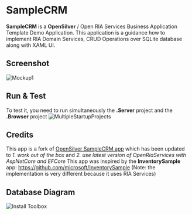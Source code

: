 # SampleCRM
**SampleCRM** is a **OpenSilver** / Open RIA Services Business Application Template Demo Application. This application is a guidance how to implement RIA Domain Services, CRUD Operations over SQLite database along with XAML UI. 

## Screenshot
![Mockup1](images/SampleCRMMockup1.png)

## Run & Test
To test it, you need to run simultaneously the **.Server** project and the **.Browser** project
![MultipleStartupProjects](images/devenv_Zq2v7KKtn2.png)

## Credits 
This app is a fork of [OpenSilver SampleCRM app](://github.com/OpenSilver/SampleCRM) which has been updated to *1. work out of the box*  and *2. use latest version of OpenRiaServices with AspNetCore and EFCore*
This app was inspired by the **InventorySample** app: https://github.com/microsoft/InventorySample (Note: the implementation is very different because it uses RIA Services)

## Database Diagram
![Install Toolbox](images/SampleCRMEntityDesignerDiagram1.jpg)
